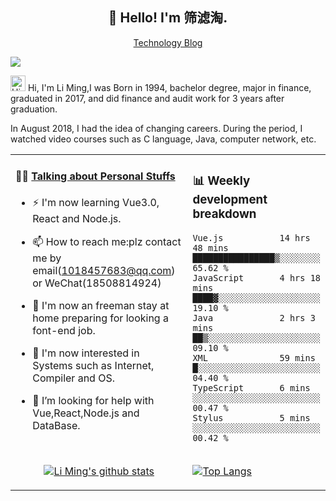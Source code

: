 <h2 align="center">👋 Hello! I'm 筛滤淘.</h2>
<p align="center">
  <a href="https://resume.lm2048.top/">Technology Blog</a> 
</p>

![](https://komarev.com/ghpvc/?username=lm101845&color=brightgreen&label=PROFILE+VIEWS)

<img height="25" src='https://qpluspicture.oss-cn-beijing.aliyuncs.com/6LjjQA/Hi.gif' alt='Hi' width="24"/> Hi, I'm Li Ming,I was Born in 1994, bachelor degree, major in finance, graduated in 2017, and did finance and audit work for 3 years after graduation.

In August 2018, I had the idea of changing careers. During the period, I watched video courses such as C language, Java, computer network, etc.

<table align="center">
<tr>
<td valign="top" width="70%">

#### 🏋️‍♀️ <a href="https://github.com/lm101845" target="_blank">Talking about Personal Stuffs</a>

<!-- recent_releases starts -->

- ⚡ I'm now learning Vue3.0, React and Node.js.
- 📫 How to reach me:plz contact me by email(1018457683@qq.com) or WeChat(18508814924)
- 🏫 I'm now an freeman stay at home preparing for looking a font-end job.
- 👯 I'm now interested in Systems such as Internet, Compiler and OS.
- 🤔 I’m looking for help with Vue,React,Node.js and DataBase.
  </td>
  
  <td>
 ### 📊 Weekly development breakdown
<!--START_SECTION:waka-->

```text
Vue.js           14 hrs 48 mins  ████████████████▒░░░░░░░░   65.62 %
JavaScript       4 hrs 18 mins   ████▓░░░░░░░░░░░░░░░░░░░░   19.10 %
Java             2 hrs 3 mins    ██▒░░░░░░░░░░░░░░░░░░░░░░   09.10 %
XML              59 mins         █░░░░░░░░░░░░░░░░░░░░░░░░   04.40 %
TypeScript       6 mins          ░░░░░░░░░░░░░░░░░░░░░░░░░   00.47 %
Stylus           5 mins          ░░░░░░░░░░░░░░░░░░░░░░░░░   00.42 %
```

<!--END_SECTION:waka-->
</td>
</tr>
  
<tr>
<td>
  <p align="center"><a href="https://github.com/lm101845"><img src="https://github-readme-stats.vercel.app/api/top-langs/?username=lm101845&layout=compact" alt="Li Ming's github stats"></a>
</p>
</td>
  
<td>
<a href="https://github.com/lm101845">
  <img align="center" alt="Top Langs" src="https://github-readme-stats.vercel.app/api?username=lm101845&show_icons=true&theme=radical" />
</a>
</td>
  
</tr>
</table>

